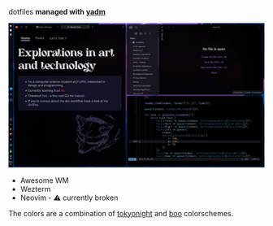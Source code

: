 dotfiles
**managed with [yadm](https://github.com/TheLocehiliosan/yadm)**


![Screenshot of the desktop](desktop.png)

- Awesome WM
- Wezterm
- Neovim - ⚠ currently broken

The colors are a combination of [tokyonight](https://github.com/folke/tokyonight.nvim) and [boo](https://github.com/rockerBOO/boo-colorscheme-nvim) colorschemes.
